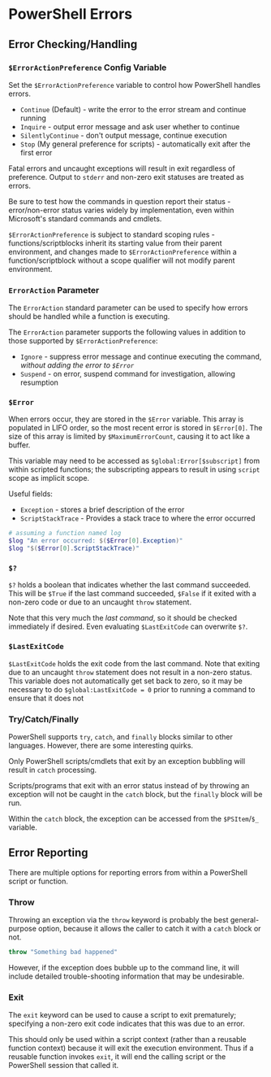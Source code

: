 # PowerShell Errors

## Error Checking/Handling

### `$ErrorActionPreference` Config Variable
Set the `$ErrorActionPreference` variable to control how PowerShell handles errors.

* `Continue` (Default) - write the error to the error stream and continue running
* `Inquire` - output error message and ask user whether to continue
* `SilentlyContinue` - don't output message, continue execution
* `Stop` (My general preference for scripts) - automatically exit after the first error

Fatal errors and uncaught exceptions will result in exit regardless of preference. Output to `stderr` and non-zero exit statuses are treated as errors.

Be sure to test how the commands in question report their status - error/non-error status varies widely by implementation, even within Microsoft's standard commands and cmdlets.

`$ErrorActionPreference` is subject to standard scoping rules - functions/scriptblocks inherit its starting value from their parent environment, and changes made to `$ErrorActionPreference` within a function/scriptblock without a scope qualifier will not modify parent environment.

### `ErrorAction` Parameter
The `ErrorAction` standard parameter can be used to specify how errors should be handled while a function is executing.

The `ErrorAction` parameter supports the following values in addition to those supported by `$ErrorActionPreference`:

* `Ignore` - suppress error message and continue executing the command, *without adding the error to `$Error`*
* `Suspend` - on error, suspend command for investigation, allowing resumption

### `$Error`
When errors occur, they are stored in the `$Error` variable. This array is populated in LIFO order, so the most recent error is stored in `$Error[0]`. The size of this array is limited by `$MaximumErrorCount`, causing it to act like a buffer.

This variable may need to be accessed as `$global:Error[$subscript]` from within scripted functions; the subscripting appears to result in using `script` scope as implicit scope.

Useful fields:

* `Exception` - stores a brief description of the error
* `ScriptStackTrace` - Provides a stack trace to where the error occurred

```PowerShell
# assuming a function named log
$log "An error occurred: $($Error[0].Exception)"
$log "$($Error[0].ScriptStackTrace)"
```

### `$?`
`$?` holds a boolean that indicates whether the last command succeeded. This will be `$True` if the last command succeeded, `$False` if it exited with a non-zero code or due to an uncaught `throw` statement.

Note that this very much the *last command*, so it should be checked immediately if desired. Even evaluating `$LastExitCode` can overwrite `$?`.

### `$LastExitCode`
`$LastExitCode` holds the exit code from the last command. Note that exiting due to an uncaught `throw` statement does not result in a non-zero status. This variable does not automatically get set back to zero, so it may be necessary to do `$global:LastExitCode = 0` prior to running a command to ensure that it does not 

### Try/Catch/Finally
PowerShell supports `try`, `catch`, and `finally` blocks similar to other languages. However, there are some interesting quirks.

Only PowerShell scripts/cmdlets that exit by an exception bubbling will result in `catch` processing.

Scripts/programs that exit with an error status instead of by throwing an exception will not be caught in the `catch` block, but the `finally` block will be run.

Within the `catch` block, the exception can be accessed from the `$PSItem`/`$_` variable.



## Error Reporting
There are multiple options for reporting errors from within a PowerShell script or function.

### Throw
Throwing an exception via the `throw` keyword is probably the best general-purpose option, because it allows the caller to catch it with a `catch` block or not.

``` PowerShell
throw "Something bad happened"
```

However, if the exception does bubble up to the command line, it will include detailed trouble-shooting information that may be undesirable.

### Exit
The `exit` keyword can be used to cause a script to exit prematurely; specifying a non-zero exit code indicates that this was due to an error.

This should only be used within a script context (rather than a reusable function context) because it will exit the execution environment. Thus if a reusable function invokes `exit`, it will end the calling script or the PowerShell session that called it.